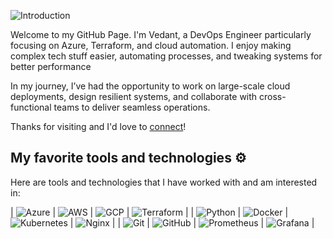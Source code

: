 ![Introduction](./Introduction.gif)

Welcome to my GitHub Page.
I'm Vedant, a DevOps Engineer particularly focusing on Azure, Terraform, and cloud automation. I enjoy making complex tech stuff easier, automating processes, and tweaking systems for better performance

In my journey, I’ve had the opportunity to work on large-scale cloud deployments, design resilient systems, and collaborate with cross-functional teams to deliver seamless operations.

Thanks for visiting and I'd love to [connect](https://www.linkedin.com/in/vedant-shukla-1a036a314/)!

## My favorite tools and technologies ⚙️

Here are tools and technologies that I have worked with and am interested in:

| ![Azure](icons/Azure-Dark.svg)  | ![AWS](icons/AWS-Dark.svg)      | ![GCP](icons/GCP-Dark.svg)       | ![Terraform](icons/Terraform-Dark.svg) |
| ![Python](icons/Python-Dark.svg) | ![Docker](icons/Docker.svg)     | ![Kubernetes](icons/Kubernetes.svg) | ![Nginx](icons/Nginx.svg)            |
| ![Git](icons/Git.svg)            | ![GitHub](icons/Github-Dark.svg) | ![Prometheus](icons/Prometheus.svg) | ![Grafana](icons/Grafana-Dark.svg)   |


